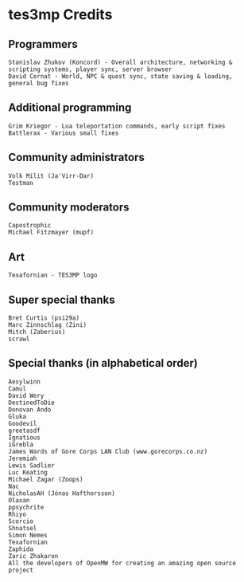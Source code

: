 tes3mp Credits
==============

Programmers
----------------

    Stanislav Zhukov (Koncord) - Overall architecture, networking & scripting systems, player sync, server browser
    David Cernat - World, NPC & quest sync, state saving & loading, general bug fixes


Additional programming
----------------------

    Grim Kriegor - Lua teleportation commands, early script fixes
    Battlerax - Various small fixes


Community administrators
------------------------

    Volk Milit (Ja'Virr-Dar)
    Testman


Community moderators
--------------------

    Capostrophic
    Michael Fitzmayer (mupf)


Art
---

    Texafornian - TES3MP logo


Super special thanks
--------------------

    Bret Curtis (psi29a)
    Marc Zinnschlag (Zini)
    Mitch (Zaberius)
    scrawl


Special thanks (in alphabetical order)
--------------------------------------

    Aesylwinn
    Camul
    David Wery
    DestinedToDie
    Donovan Ando
    Gluka
    Goodevil
    greetasdf
    Ignatious
    iGrebla
    James Wards of Gore Corps LAN Club (www.gorecorps.co.nz)
    Jeremiah
    Lewis Sadlier
    Luc Keating
    Michael Zagar (Zoops)
    Nac
    NicholasAH (Jónas Hafthorsson)
    Olaxan
    ppsychrite
    Rhiyo
    Scorcio
    Shnatsel
    Simon Nemes
    Texafornian
    Zaphida
    Zaric Zhakaron
    All the developers of OpenMW for creating an amazing open source project

